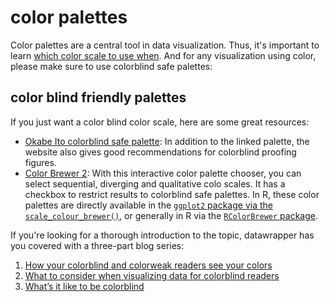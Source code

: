 # color palettes

Color palettes are a central tool in data visualization.
Thus, it's important to learn [which color scale to use when](https://blog.datawrapper.de/which-color-scale-to-use-in-data-vis/).
And for any visualization using color, please make sure to use colorblind safe palettes:

## color blind friendly palettes

If you just want a color blind color scale, here are some great resources:

* [Okabe Ito colorblind safe palette](https://jfly.uni-koeln.de/color/#pallet):
  In addition to the linked palette, the website also gives good recommendations for colorblind proofing figures.
* [Color Brewer 2](https://colorbrewer2.org):
  With this interactive color palette chooser, you can select sequential, diverging and qualitative colo scales.
  It has a checkbox to restrict results to colorblind safe palettes.
  In R, these color palettes are directly available in the [`ggplot2` package via the `scale_colour_brewer()`](https://ggplot2.tidyverse.org/reference/scale_brewer.html), or generally in R via the [`RColorBrewer` package](https://cran.r-project.org/web/packages/RColorBrewer/index.html).

If you're looking for a thorough introduction to the topic, datawrapper has you covered with a three-part blog series:

1. [How your colorblind and colorweak readers see your colors](https://blog.datawrapper.de/colorblindness-part1/)
2. [What to consider when visualizing data for colorblind readers](https://blog.datawrapper.de/colorblindness-part2/)
3. [What’s it like to be colorblind](https://blog.datawrapper.de/colorblindness-part3/)
